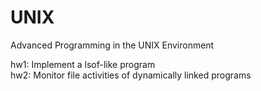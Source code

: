 # UNIX
Advanced Programming in the UNIX Environment

hw1: Implement a lsof-like program  
hw2: Monitor file activities of dynamically linked programs

